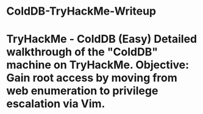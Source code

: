 # ColdDB-TryHackMe-Writeup
# TryHackMe - ColdDB (Easy)  Detailed walkthrough of the "ColdDB" machine on TryHackMe.   Objective: Gain root access by moving from web enumeration to privilege escalation via Vim.  
